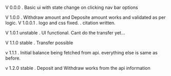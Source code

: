 V 0.0.0
. Basic ui with state change on clicking nav bar options

V 1.0.0
. Withdraw amount and Deposite amount works and validated as per logic.
V 1.0.0.1
. logo and css fixed.
. citation written.

V 1.0.1 unstable
. UI functional. Cant do the transfer yet...

V 1.1.0 stable
. Transfer possible

v 1.1.1 
. Initial balance being fetched from api. everything else is same as before.

v 1.2.0 stable
. Deposit and Withdraw works from the api information